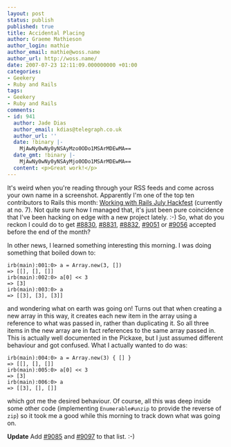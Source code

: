 ```yaml
---
layout: post
status: publish
published: true
title: Accidental Placing
author: Graeme Mathieson
author_login: mathie
author_email: mathie@woss.name
author_url: http://woss.name/
date: 2007-07-23 12:11:09.000000000 +01:00
categories:
- Geekery
- Ruby and Rails
tags:
- Geekery
- Ruby and Rails
comments:
- id: 941
  author: Jade Dias
  author_email: kdias@telegraph.co.uk
  author_url: ''
  date: !binary |-
    MjAwNy0wNy0yNSAyMzo0ODo1MSArMDEwMA==
  date_gmt: !binary |-
    MjAwNy0wNy0yNSAyMjo0ODo1MSArMDEwMA==
  content: <p>Great work!</p>
---
```

It's weird when you're reading through your RSS feeds and come across your own name in a screenshot.  Apparently I'm one of the top ten contributors to Rails this month: [Working with Rails July Hackfest](http://www.workingwithrails.com/hackfest/13-monthly-july-2-7) (currently at no. 7).  Not quite sure how I managed that, it's just been pure coincidence that I've been hacking on edge with a new project lately. :-)  So, what do you reckon I could do to get [#8830](http://dev.rubyonrails.org/ticket/8830), [#8831](http://dev.rubyonrails.org/ticket/8831), [#8832](http://dev.rubyonrails.org/ticket/8832), [#9051](http://dev.rubyonrails.org/ticket/9051) or [#9056](http://dev.rubyonrails.org/ticket/9056) accepted before the end of the month?

In other news, I learned something interesting this morning.  I was doing something that boiled down to:

    irb(main):001:0> a = Array.new(3, [])
    => [[], [], []]
    irb(main):002:0> a[0] << 3
    => [3]
    irb(main):003:0> a
    => [[3], [3], [3]]

and wondering what on earth was going on!  Turns out that when creating a new array in this way, it creates each new item in the array using a reference to what was passed in, rather than duplicating it.  So all three items in the new array are in fact references to the same array passed in.  This is actually well documented in the Pickaxe, but I just assumed different behaviour and got confused.  What I actually wanted to do was:

    irb(main):004:0> a = Array.new(3) { [] }
    => [[], [], []]
    irb(main):005:0> a[0] << 3
    => [3]
    irb(main):006:0> a
    => [[3], [], []]

which got me the desired behaviour.  Of course, all this was deep inside some other code (implementing `Enumerable#unzip` to provide the reverse of `zip`) so it took me a good while this morning to track down what was going on.

**Update** Add [#9085](http://dev.rubyonrails.org/ticket/9085) and [#9097](http://dev.rubyonrails.org/ticket/9097) to that list. :-)
